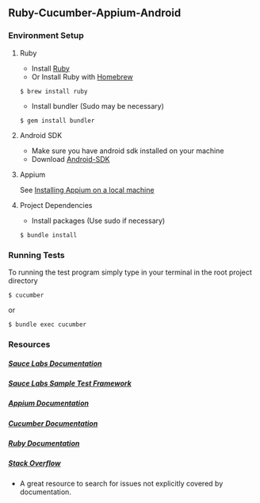 ## Ruby-Cucumber-Appium-Android

### Environment Setup


1. Ruby
    * Install [Ruby](https://www.ruby-lang.org/en/documentation/installation/)
    * Or Install Ruby with [Homebrew](http://brew.sh/)
    ```
    $ brew install ruby
    ```
    * Install bundler (Sudo may be necessary)
    ```
    $ gem install bundler
    ```

2. Android SDK
    * Make sure you have android sdk installed on your machine
    * Download [Android-SDK](https://developer.android.com/studio/)

3. Appium

    See [Installing Appium on a local machine](APPIUM.md)

3. Project Dependencies
	* Install packages (Use sudo if necessary)
	```
	$ bundle install
	```

### Running Tests
To running the test program simply type in your terminal in the root project directory 
```
$ cucumber
``` 
or 
```
$ bundle exec cucumber
```

### Resources
##### [Sauce Labs Documentation](https://wiki.saucelabs.com/)

##### [Sauce Labs Sample Test Framework](https://github.com/saucelabs-sample-test-frameworks)

##### [Appium Documentation](http://appium.io/slate/en/master/)

##### [Cucumber Documentation](https://cucumber.io/docs/reference)

##### [Ruby Documentation](http://ruby-doc.org/)

##### [Stack Overflow](http://stackoverflow.com/)
* A great resource to search for issues not explicitly covered by documentation.
